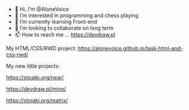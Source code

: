 - 👋 Hi, I’m @AloneVoice
- 👀 I’m interested in programming and chess playing
- 🌱 I’m currently learning Front-end
- 💞️ I’m looking to collaborate on long term
- 📫 How to reach me ... https://devdraw.pl

My HTML/CSS/RWD project: https://alonevoice.github.io/task-html-and-css-rwd/

My new little projects:

https://stoajki.org/near/

https://devdraw.pl/mine/

https://stojaki.org/matrix/

<!---
AloneVoice/AloneVoice is a ✨ special ✨ repository because its `README.md` (this file) appears on your GitHub profile.
You can click the Preview link to take a look at your changes.
--->
